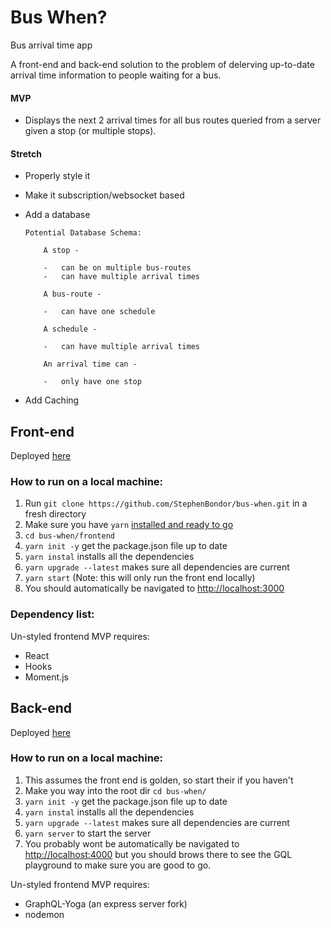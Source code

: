 # Bus When?

Bus arrival time app

A front-end and back-end solution to the problem of delerving up-to-date arrival
time information to people waiting for a bus.

#### MVP

-   Displays the next 2 arrival times for all bus routes queried from a server
    given a stop (or multiple stops).

#### Stretch

-   Properly style it
-   Make it subscription/websocket based
-   Add a database

        Potential Database Schema:

        	A stop -

        	-   can be on multiple bus-routes
        	-   can have multiple arrival times

        	A bus-route -

        	-   can have one schedule

        	A schedule -

        	-   can have multiple arrival times

        	An arrival time can -

        	-   only have one stop

-   Add Caching

## Front-end

Deployed [here](https://epic-euclid-7b3828.netlify.com)

### How to run on a local machine:

1. Run `git clone https://github.com/StephenBondor/bus-when.git` in a fresh
   directory
2. Make sure you have `yarn`
   [installed and ready to go](https://yarnpkg.com/lang/en/docs/install/)
3. `cd bus-when/frontend`
4. `yarn init -y` get the package.json file up to date
5. `yarn instal` installs all the dependencies
6. `yarn upgrade --latest` makes sure all dependencies are current
7. `yarn start` (Note: this will only run the front end locally)
8. You should automatically be navigated to
   [http://localhost:3000](http://localhost:3000)

### Dependency list:

Un-styled frontend MVP requires:

-   React
-   Hooks
-   Moment.js

## Back-end

Deployed [here](https://frozen-crag-20790.herokuapp.com)

### How to run on a local machine:

1. This assumes the front end is golden, so start their if you haven't
2. Make you way into the root dir `cd bus-when/`
3. `yarn init -y` get the package.json file up to date
4. `yarn instal` installs all the dependencies
5. `yarn upgrade --latest` makes sure all dependencies are current
6. `yarn server` to start the server
7. You probably wont be automatically be navigated to
   [http://localhost:4000](http://localhost:4000) but you should brows there to
   see the GQL playground to make sure you are good to go.

Un-styled frontend MVP requires:

-   GraphQL-Yoga (an express server fork)
-   nodemon
